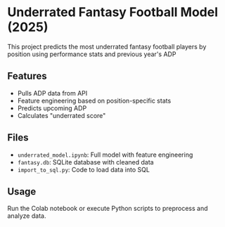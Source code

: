 # Underrated Fantasy Football Model (2025)

This project predicts the most underrated fantasy football players by position using performance stats and previous year's ADP

## Features
- Pulls ADP data from API
- Feature engineering based on position-specific stats
- Predicts upcoming ADP
- Calculates "underrated score"

## Files
- `underrated_model.ipynb`: Full model with feature engineering
- `fantasy.db`: SQLite database with cleaned data
- `import_to_sql.py`: Code to load data into SQL

## Usage
Run the Colab notebook or execute Python scripts to preprocess and analyze data.

